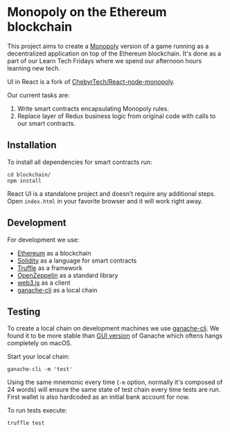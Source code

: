 # Monopoly on the Ethereum blockchain

This project aims to create a [Monopoly](https://en.wikipedia.org/wiki/Monopoly_(game)) version of a game running as a decentralized application on top of the Ethereum blockchain. It's done as a part of our Learn Tech Fridays where we spend our afternoon hours learning new tech.

UI in React is a fork of [ChebyrTech/React-node-monopoly](https://github.com/ChebyrTech/React-node-monopoly).

Our current tasks are:

1. Write smart contracts encapsulating Monopoly rules.
2. Replace layer of Redux business logic from original code with calls to our smart contracts.

## Installation

To install all dependencies for smart contracts run:

```
cd blockchain/
npm install
```

React UI is a standalone project and doesn’t require any additional steps. Open `index.html` in your favorite browser and it will work right away.

## Development

For development we use:

* [Ethereum](https://www.ethereum.org/) as a blockchain
* [Solidity](https://solidity.readthedocs.io/en/v0.4.23/) as a language for smart contracts
* [Truffle](http://truffleframework.com/) as a framework
* [OpenZeppelin](https://openzeppelin.org/) as a standard library
* [web3.js](https://github.com/ethereum/web3.js/) as a client
* [ganache-cli](https://github.com/trufflesuite/ganache-cli) as a local chain

## Testing

To create a local chain on development machines we use [ganache-cli](https://github.com/trufflesuite/ganache-cli). We found it to be more stable than [GUI version](https://github.com/trufflesuite/ganache) of Ganache which oftens hangs completely on macOS.

Start your local chain:

```
ganache-cli -m 'test'
```

Using the same mnemonic every time (`-m` option, normally it's composed of 24 words) will ensure the same state of test chain every time tests are run. First wallet is also hardcoded as an initial bank account for now.

To run tests execute:

```
truffle test
```
